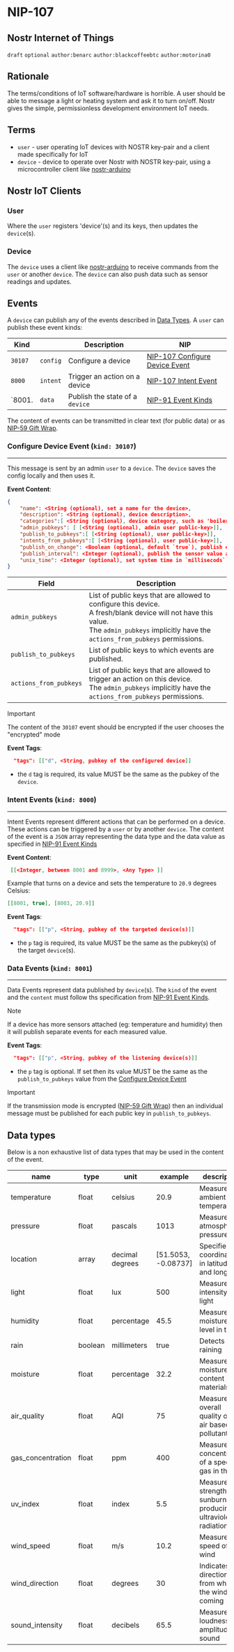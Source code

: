 NIP-107
======

Nostr Internet of Things 
-----------------------------------

`draft` `optional` `author:benarc` `author:blackcoffeebtc` `author:motorina0`

## Rationale

The terms/conditions of IoT software/hardware is horrible. A user should be able to message a light or heating system and ask it to turn on/off. Nostr gives the simple, permissionless development environment IoT needs.


## Terms

- `user` - user operating IoT devices with NOSTR key-pair and a client made specifically for IoT
- `device` - device to operate over Nostr with NOSTR key-pair, using a microcontroller client like <a href="https://github.com/lnbits/arduino-nostr">nostr-arduino</a>


## Nostr IoT Clients

### User

Where the `user` registers 'device'(s) and its keys, then updates the `device`(s).

### Device

The `device` uses a client like <a href="https://github.com/lnbits/arduino-nostr">nostr-arduino</a> to receive commands from the `user` or another `device`.
The `device` can also push data such as sensor readings and updates.

## Events

A `device` can publish any of the events described in [Data Types](https://github.com/arcbtc/nips/blob/107/107.md#data-types).
A `user` can publish these event kinds:

| Kind    |          | Description                   | NIP                                                                                     |
|---------|----------|-------------------------------|-----------------------------------------------------------------------------------------|
| `30107` | `config` | Configure a device            | [NIP-107 Configure Device Event](https://github.com/arcbtc/nips/edit/nip_107/107.md#configure-device-event) |
| `8000`  | `intent` | Trigger an action on a device | [NIP-107 Intent Event](https://github.com/arcbtc/nips/blob/107/107.md#intent-events-kind-8000) |
| `8001.  | `data` | Publish the state of a `device` | [NIP-91 Event Kinds](https://github.com/nostr-protocol/nips/blob/iot/91.md#event-kinds) |


The content of events can be transmitted in clear text (for public data) or as [NIP-59 Gift Wrap](https://github.com/staab/nips/blob/NIP-59/59.md).


### Configure Device Event (`kind: 30107`)
---
This message is sent by an admin `user` to a `device`. The `device` saves the config locally and then uses it.

**Event Content**:
```json
{
    "name": <String (optional), set a name for the device>,
    "description": <String (optional), device description>,
    "categories":[ <String (optional), device category, such as 'boiler'>],
    "admin_pubkeys": [ [<String (optional), admin user public-key>]],
    "publish_to_pubkeys":[ [<String (optional), user public-key>]],
    "intents_from_pubkeys":[ [<String (optional), user public-key>]],
    "publish_on_change": <Boolean (optional, default `true`), publish event each time a sensor value changes>,
    "publish_interval": <Integer (optional), publish the sensor value at regular intervals (regardless if the value changes or not). The value is in `millisecods`.>
    "unix_time": <Integer (optional), set system time in `millisecods`.>
}
```

| Field | Description |
|---|---|
| `admin_pubkeys` | List of public keys that are allowed to configure this device.<br>A fresh/blank device will not have this value.<br/> The `admin_pubkeys` implicitly have the `actions_from_pubkeys` permissions. |
| `publish_to_pubkeys` | List of public keys to which events are published. |
| `actions_from_pubkeys` | List of public keys that are allowed to trigger an action on this device.<br/> The `admin_pubkeys` implicitly have the `actions_from_pubkeys` permissions. |


> [!IMPORTANT]  
> The content of the `30107` event should be encrypted if the user chooses the "encrypted" mode

**Event Tags**:
```json
  "tags": [["d", <String, pubkey of the configured device]]
```
 - the `d` tag is required, its value MUST be the same as the pubkey of the `device`.

### Intent Events (`kind: 8000`)
---
Intent Events represent different actions that can be performed on a device. These actions can be triggered by a `user` or by another `device`.
The content of the event is a `JSON` array representing the data type and the data value as specified in [NIP-91 Event Kinds](https://github.com/nostr-protocol/nips/blob/iot/91.md#event-kinds)

**Event Content**:
```json
 [[<Integer, between 8001 and 8999>, <Any Type> ]]
```

Example that turns on a device and sets the temperature to `20.9` degrees Celsius:
```json
[[8001, true], [8003, 20.9]]
```


**Event Tags**:
```json
  "tags": [["p", <String, pubkey of the targeted device(s)]]
```
 - the `p` tag is required, its value MUST be the same as the pubkey(s) of the target `device`(s).


### Data Events (`kind: 8001`)
---
Data Events represent data published by `device`(s). The `kind` of the event and the `content` must follow ths specification from [NIP-91 Event Kinds](https://github.com/nostr-protocol/nips/blob/iot/91.md#event-kinds).

> [!NOTE]  
> If a device has more sensors attached (eg: temperature and humidity) then it will publish separate events for each measured value.

**Event Tags**:
```json
  "tags": [["p", <String, pubkey of the listening device(s)]]
```
 - the `p` tag is optional. If set then its value MUST be the same as the `publish_to_pubkeys` value from the [Configure Device Event](https://github.com/arcbtc/nips/edit/nip_107/107.md#configure-device-event-kind-30107)

> [!IMPORTANT]  
> If the transmission mode is encrypted ([NIP-59 Gift Wrap](https://github.com/staab/nips/blob/NIP-59/59.md)) then an individual message must be published for each public key in `publish_to_pubkeys`.
>
> 
## Data types

Below is a non exhaustive list of data types that may be used in the content of the event.


| name              | type    | unit            | example              | description                                                     |
| ----------------- | ------- | --------------- | -------------------- | --------------------------------------------------------------- |
| temperature       | float   | celsius         | 20.9                 | Measures the ambient temperature                                 |
| pressure          | float   | pascals         | 1013                 | Measures the atmospheric pressure                                |
| location          | array   | decimal degrees | [51.5053, -0.08737]  | Specifies coordinates in latitude and longitude                 |
| light             | float | lux             | 500                  | Measures the intensity of light                                  |
| humidity          | float   | percentage      | 45.5                 | Measures the moisture level in the air                           |
| rain              | boolean | millimeters     | true                 | Detects if it's raining                                          |
| moisture          | float   | percentage      | 32.2                 | Measures the moisture content in materials                       |
| air_quality       | float   | AQI             | 75                   | Measures the overall quality of the air based on pollutants      |
| gas_concentration | float   | ppm             | 400                  | Measures the concentration of a specific gas in the air          |
| uv_index          | float   | index           | 5.5                  | Measures the strength of sunburn-producing ultraviolet radiation |
| wind_speed        | float   | m/s             | 10.2                 | Measures the speed of wind                                       |
| wind_direction    | float  | degrees         | 30         | Indicates the direction from which the wind is coming            |
| sound_intensity   | float   | decibels        | 65.5                 | Measures the loudness or amplitude of sound                      |

